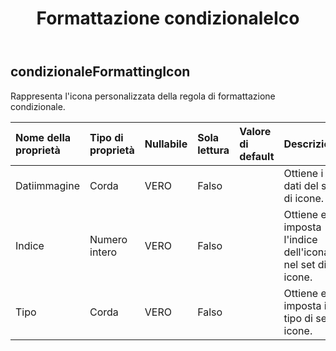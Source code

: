 ﻿---
title: Formattazione condizionaleIco
second_title: Aspose.Cells Cloud Documen
type: docs
url: /it/specification/model/conditionalformattingicon/
description: "Aspose.Cells Specifica del modello cloud: ConditionalFormattingIcon. Gestisci facilmente Excel e altri fogli di calcolo con funzionalità come apertura, generazione, modifica, divisione, unione, confronto e conversione"
kwords: Excel, Office, Foglio di calcolo, Cloud REST API, ConditionalFormattingIcon
weight: 50
---
## **condizionaleFormattingIcon**

 Rappresenta l'icona personalizzata della regola di formattazione condizionale.

| Nome della proprietà| Tipo di proprietà| Nullabile| Sola lettura| Valore di default| Descrizione|
|:- |:- |:- |:- |:- |:- |
| Datiimmagine| Corda| VERO| Falso|| Ottiene i dati del set di icone.|
| Indice| Numero intero| VERO| Falso|| Ottiene e imposta l'indice dell'icona nel set di icone.|
| Tipo| Corda| VERO| Falso|| Ottiene e imposta il tipo di set di icone.|

